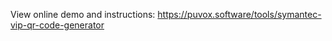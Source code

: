 View online demo and instructions: <a href="https://puvox.software/tools/symantec-vip-qr-code-generator">https://puvox.software/tools/symantec-vip-qr-code-generator</a>